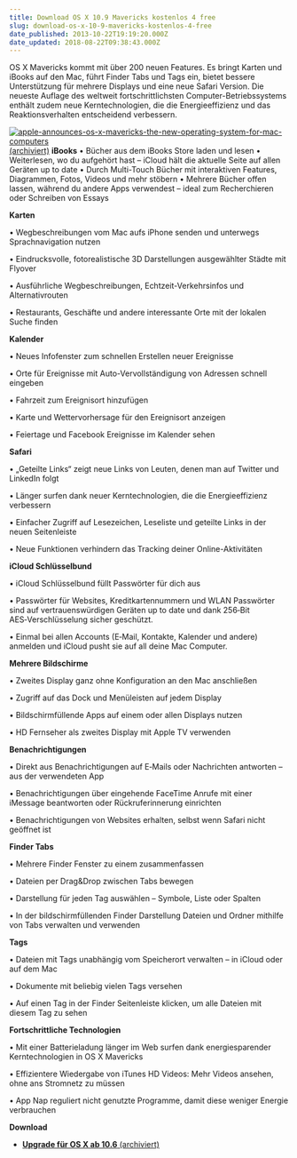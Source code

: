 ```yaml
---
title: Download OS X 10.9 Mavericks kostenlos 4 free
slug: download-os-x-10-9-mavericks-kostenlos-4-free
date_published: 2013-10-22T19:19:20.000Z
date_updated: 2018-08-22T09:38:43.000Z
---
```


OS X Mavericks kommt mit über 200 neuen Features. Es bringt Karten und iBooks auf den Mac, führt Finder Tabs und Tags ein, bietet bessere Unterstützung für mehrere Displays und eine neue Safari Version. Die neueste Auflage des weltweit fortschrittlichsten Computer-Betriebssystems enthält zudem neue Kerntechnologien, die die Energieeffizienz und das Reaktionsverhalten entscheidend verbessern. 

[![apple-announces-os-x-mavericks-the-new-operating-system-for-mac-computers](//picdump.thafaker.de/2013/10/apple-announces-os-x-mavericks-the-new-operating-system-for-mac-computers-580x435.jpg) (archiviert)](http://web.archive.org/web/20131023113409/https://itunes.apple.com/de/app/os-x-mavericks/id675248567?mt=12)
**iBooks**
• Bücher aus dem iBooks Store laden und lesen
• Weiterlesen, wo du aufgehört hast – iCloud hält die aktuelle Seite auf allen Geräten up to date
• Durch Multi-Touch Bücher mit interaktiven Features, Diagrammen, Fotos, Videos und mehr stöbern
• Mehrere Bücher offen lassen, während du andere Apps verwendest – ideal zum Recherchieren oder Schreiben von Essays

**Karten**

• Wegbeschreibungen vom Mac aufs iPhone senden und unterwegs Sprachnavigation nutzen

• Eindrucksvolle, fotorealistische 3D Darstellungen ausgewählter Städte mit Flyover

• Ausführliche Wegbeschreibungen, Echtzeit-Verkehrsinfos und Alternativrouten

• Restaurants, Geschäfte und andere interessante Orte mit der lokalen Suche finden

**Kalender**

• Neues Infofenster zum schnellen Erstellen neuer Ereignisse

• Orte für Ereignisse mit Auto-Vervollständigung von Adressen schnell eingeben

• Fahrzeit zum Ereignisort hinzufügen

• Karte und Wettervorhersage für den Ereignisort anzeigen

• Feiertage und Facebook Ereignisse im Kalender sehen

**Safari**

• „Geteilte Links“ zeigt neue Links von Leuten, denen man auf Twitter und LinkedIn folgt

• Länger surfen dank neuer Kerntechnologien, die die Energieeffizienz verbessern

• Einfacher Zugriff auf Lesezeichen, Leseliste und geteilte Links in der neuen Seitenleiste

• Neue Funktionen verhindern das Tracking deiner Online-Aktivitäten

**iCloud Schlüsselbund**

• iCloud Schlüsselbund füllt Passwörter für dich aus

• Passwörter für Websites, Kreditkartennummern und WLAN Passwörter sind auf vertrauenswürdigen Geräten up to date und dank 256‑Bit AES‑Verschlüsselung sicher geschützt.

• Einmal bei allen Accounts (E‑Mail, Kontakte, Kalender und andere) anmelden und iCloud pusht sie auf all deine Mac Computer.

**Mehrere Bildschirme**

• Zweites Display ganz ohne Konfiguration an den Mac anschließen

• Zugriff auf das Dock und Menüleisten auf jedem Display

• Bildschirmfüllende Apps auf einem oder allen Displays nutzen

• HD Fernseher als zweites Display mit Apple TV verwenden

**Benachrichtigungen**

• Direkt aus Benachrichtigungen auf E‑Mails oder Nachrichten antworten – aus der verwendeten App

• Benachrichtigungen über eingehende FaceTime Anrufe mit einer iMessage beantworten oder Rückruferinnerung einrichten

• Benachrichtigungen von Websites erhalten, selbst wenn Safari nicht geöffnet ist

**Finder Tabs**

• Mehrere Finder Fenster zu einem zusammenfassen

• Dateien per Drag&Drop zwischen Tabs bewegen

• Darstellung für jeden Tag auswählen – Symbole, Liste oder Spalten

• In der bildschirmfüllenden Finder Darstellung Dateien und Ordner mithilfe von Tabs verwalten und verwenden

**Tags**

• Dateien mit Tags unabhängig vom Speicherort verwalten – in iCloud oder auf dem Mac

• Dokumente mit beliebig vielen Tags versehen

• Auf einen Tag in der Finder Seitenleiste klicken, um alle Dateien mit diesem Tag zu sehen

**Fortschrittliche Technologien**

• Mit einer Batterieladung länger im Web surfen dank energiesparender Kerntechnologien in OS X Mavericks

• Effizientere Wiedergabe von iTunes HD Videos: Mehr Videos ansehen, ohne ans Stromnetz zu müssen

• App Nap reguliert nicht genutzte Programme, damit diese weniger Energie verbrauchen

**Download**

- [**Upgrade für OS X ab 10.6** (archiviert)](http://web.archive.org/web/20131023113409/https://itunes.apple.com/de/app/os-x-mavericks/id675248567?mt=12)

